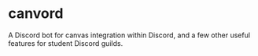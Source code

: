 # canvord
A Discord bot for canvas integration within Discord, and a few other useful features for student Discord guilds.